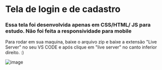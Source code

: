 ﻿# Tela de login e de cadastro
<h3>Essa tela foi desenvolvida apenas em CSS/HTML/ JS para estudo. Não foi feita a responsividade para mobile</h3>

<p>Para rodar em sua maquina, baixe o arquivo zip e baixe a extensão "Live Server" no seu VS CODE e após clique em "live server" no canto inferior direito. :) </p>


![image](https://github.com/user-attachments/assets/28ef52ce-51a5-4d34-b313-e1d19b5d65fc)

